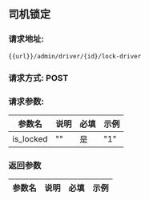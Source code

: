 ## 司机锁定
### 请求地址:
```
{{url}}/admin/driver/{id}/lock-driver
```
### 请求方式: POST  
### 请求参数:  

|参数名|说明|必填|示例|  
 |---|---|---|---|  
|is_locked|""|是|"1"|  
### 返回参数  

|参数名|说明|必填|示例|  
 |---|---|---|---|  
